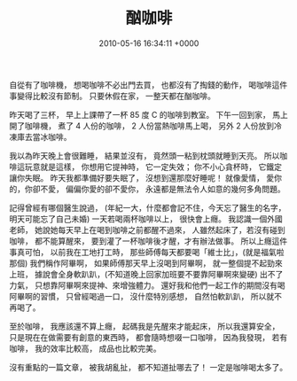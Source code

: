 ﻿---
layout: post
title: 酗咖啡
date: 2010-05-16 16:34:11 +0000
category: 說
tags: []
---


自從有了咖啡機，
想喝咖啡不必出門去買，
也都沒有了掏錢的動作，
喝咖啡這件事變得比較沒有節制。
只要休假在家，
一整天都在酗咖啡。

昨天喝了三杯，
早上上課帶了一杯 85 度 C 的咖啡到教室。
下午一回到家，
馬上開了咖啡機，
煮了 4 人份的咖啡，
2 人份當熱咖啡馬上喝，
另外 2 人份放到冷凍庫去當冰咖啡。

<!--more-->

我以為昨天晚上會很難睡，
結果並沒有，
竟然頭一粘到枕頭就睡到天亮。
所以咖啡這玩意就是這樣，
你想用它提神時，
它一定失效；
你不小心貪杯時，
它鐵定讓你失眠。
昨天我都準備好要失眠了，
沒想到還那麼好睡呢！
就像愛情，
愛你的，你卻不愛，
偏偏你愛的卻不愛你，
永遠都是無法令人如意的幾何多角問題。

記得曾經有哪個醫生說過，
(年紀一大，什麼都會記不住，今天忘了醫生的名字，明天可能忘了自己未婚)
一天若喝兩杯咖啡以上，
很快會上癮。
我認識一個外國老師，
她說她每天早上在喝到咖啡之前都醒不過來，
人雖然起床了，若沒有碰到咖啡，
都不能算醒來，
要到灌了一杯咖啡後才醒，才有辦法做事。
所以上癮這件事真可怕，
以前我在工地打工時，
那些師傅每天都要喝「維士比」，(就是福氣啦那個)
我們稱作阿畢啊，
如果師傅那天早上沒喝到阿畢啊，
就一整個提不起勁來上班，
據說會全身軟趴趴，(不知道晚上回家加班要不要靠阿畢啊來變硬)
出不了力氣，
只想靠阿畢啊來提神、來增強體力。
還好我和他們一起工作的期間沒有喝阿畢啊的習慣，
只曾經喝過一口，
沒什麼特別感想，
自然怕軟趴趴，
所以就不再喝了。

至於咖啡，
我應該還不算上癮，
起碼我是先醒來才能起床，
所以我還算安全，
只是現在在做需要有創意的東西時，
都會隨時想啜一口咖啡，
因為我發現，
若有咖啡，
我的效率比較高，
成品也比較完美。

沒有重點的一篇文章，
被我胡亂扯，
都不知道扯哪去了！
一定是咖啡喝太多了。